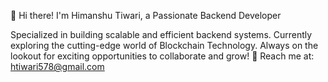 👋 Hi there! I'm Himanshu Tiwari, a Passionate Backend Developer

Specialized in building scalable and efficient backend systems.
Currently exploring the cutting-edge world of Blockchain Technology.
Always on the lookout for exciting opportunities to collaborate and grow!
📧 Reach me at: htiwari578@gmail.com
<!---
htiwari578/htiwari578 is a ✨ special ✨ repository because its `README.md` (this file) appears on your GitHub profile.
You can click the Preview link to take a look at your changes.
--->
